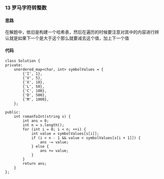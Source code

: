 ### 13 罗马字符转整数
#### 思路
在解题中，依旧是构建一个哈希表，然后在遍历的时候要注意对其中的内容进行辨认就是如果下一个是大于这个那么就要减去这个值，加上下一个值
#### 代码
```
class Solution {
private:
    unordered_map<char, int> symbolValues = {
        {'I', 1},
        {'V', 5},
        {'X', 10},
        {'L', 50},
        {'C', 100},
        {'D', 500},
        {'M', 1000},
    };

public:
    int romanToInt(string s) {
        int ans = 0;
        int n = s.length();
        for (int i = 0; i < n; ++i) {
            int value = symbolValues[s[i]];
            if (i < n - 1 && value < symbolValues[s[i + 1]]) {
                ans -= value;
            } else {
                ans += value;
            }
        }
        return ans;
    }
};
```